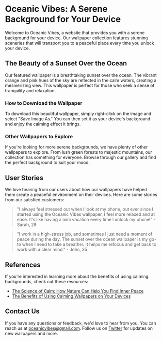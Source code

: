<!--font:Raleway-->

# Oceanic Vibes: A Serene Background for Your Device

Welcome to Oceanic Vibes, a website that provides you with a serene background for your device. Our wallpaper collection features stunning sceneries that will transport you to a peaceful place every time you unlock your device. 

## The Beauty of a Sunset Over the Ocean

Our featured wallpaper is a breathtaking sunset over the ocean. The vibrant orange and pink hues of the sky are reflected in the calm waters, creating a mesmerizing view. This wallpaper is perfect for those who seek a sense of tranquility and relaxation.

### How to Download the Wallpaper

To download this beautiful wallpaper, simply right-click on the image and select "Save Image As." You can then set it as your device's background and enjoy the calming effect it brings.

### Other Wallpapers to Explore

If you're looking for more serene backgrounds, we have plenty of other wallpapers to explore. From lush green forests to majestic mountains, our collection has something for everyone. Browse through our gallery and find the perfect background to suit your mood.

## User Stories

We love hearing from our users about how our wallpapers have helped them create a peaceful environment on their devices. Here are some stories from our satisfied customers:

> "I always feel stressed out when I look at my phone, but ever since I started using the Oceanic Vibes wallpaper, I feel more relaxed and at ease. It's like having a mini vacation every time I unlock my phone!" - Sarah, 28

> "I work in a high-stress job, and sometimes I just need a moment of peace during the day. The sunset over the ocean wallpaper is my go-to when I need to take a breather. It helps me refocus and get back to work with a clear mind." - John, 35

## References

If you're interested in learning more about the benefits of using calming backgrounds, check out these resources:

- [The Science of Calm: How Nature Can Help You Find Inner Peace](#)
- [The Benefits of Using Calming Wallpapers on Your Devices](#)

## Contact Us

If you have any questions or feedback, we'd love to hear from you. You can reach us at [oceanicvibes@gmail.com](mailto:oceanicvibes@gmail.com). Follow us on [Twitter](#) for updates on new wallpapers and more.

<!--

Write me content for website with wallpaper which alt text is:

"A beautiful sunset over the ocean"

The name/title of the page should not be 1:1 copy of the alt text but rather a real content of the website which is using this wallpaper.

- Use markdown format 
- Start with heading
- Heading should be short and concise
- The content should look like a real website 
- The website should not be about the wallpaper, wallpaper is just a related background
- Heading should be contain work "wallpaper" or "background"
- Include real sections like references, contact, user stories, etc. use things relevant to the page purpose.
- Feel free to use structure like headings, bullets, numbering, blockquotes, paragraphs, horizontal lines, etc.
- You can use formatting like bold or _italic_
- You can include UTF-8 emojis
- Links should be only #hash anchors (and you can refer to the document itself)
- Do not include images


---


# Oceanic Vibes: A Serene Background for Your Device

Welcome to Oceanic Vibes, a website that provides you with a serene background for your device. Our wallpaper collection features stunning sceneries that will transport you to a peaceful place every time you unlock your device. 

## The Beauty of a Sunset Over the Ocean

Our featured wallpaper is a breathtaking sunset over the ocean. The vibrant orange and pink hues of the sky are reflected in the calm waters, creating a mesmerizing view. This wallpaper is perfect for those who seek a sense of tranquility and relaxation.

### How to Download the Wallpaper

To download this beautiful wallpaper, simply right-click on the image and select "Save Image As." You can then set it as your device's background and enjoy the calming effect it brings.

### Other Wallpapers to Explore

If you're looking for more serene backgrounds, we have plenty of other wallpapers to explore. From lush green forests to majestic mountains, our collection has something for everyone. Browse through our gallery and find the perfect background to suit your mood.

## User Stories

We love hearing from our users about how our wallpapers have helped them create a peaceful environment on their devices. Here are some stories from our satisfied customers:

> "I always feel stressed out when I look at my phone, but ever since I started using the Oceanic Vibes wallpaper, I feel more relaxed and at ease. It's like having a mini vacation every time I unlock my phone!" - Sarah, 28

> "I work in a high-stress job, and sometimes I just need a moment of peace during the day. The sunset over the ocean wallpaper is my go-to when I need to take a breather. It helps me refocus and get back to work with a clear mind." - John, 35

## References

If you're interested in learning more about the benefits of using calming backgrounds, check out these resources:

- [The Science of Calm: How Nature Can Help You Find Inner Peace](#)
- [The Benefits of Using Calming Wallpapers on Your Devices](#)

## Contact Us

If you have any questions or feedback, we'd love to hear from you. You can reach us at [oceanicvibes@gmail.com](mailto:oceanicvibes@gmail.com). Follow us on [Twitter](#) for updates on new wallpapers and more.

-->
